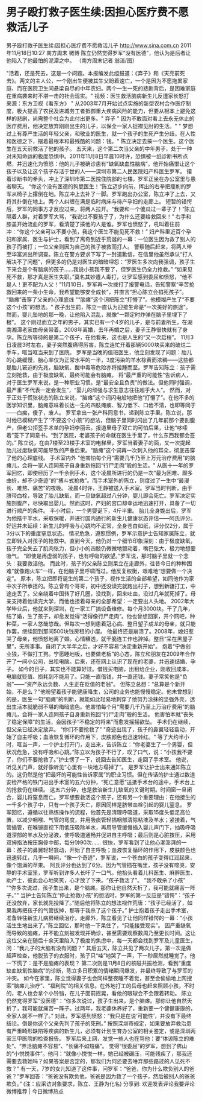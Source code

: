 # 男子殴打救子医生续:因担心医疗费不愿救活儿子

男子殴打救子医生续:因担心医疗费不愿救活儿子
http://www.sina.com.cn  2011年11月18日10:27  南方周末 微博
陈立仍然觉得罗军“没有医德”，他认为是后者让他陷入了他最怕的泥潭之中。 （南方周末记者 翁洹/图）

"活着，还是死去，这是一个问题。本报编发此组报道：《弃子》和《天亮前死去》。两文的主人公，一个刚出生便被其生父盼着速亡，一个是因为不愿拖累家庭、而在医院卫生间悬梁自尽的中年农妇。两个一生一死的悲剧背后，是困难家庭在重病袭来时不堪一击的社会现实。"
视频：医生救活脑病新生儿反遭家长怒打
来源：东方卫视《看东方》
" 从2003年7月开始试点实施的新型农村合作医疗制度，极大提高了农民及进城务工者抵御重大疾病风险的能力，但要从根本上避免这样的悲剧，尚需整个社会为此付出更多。"
弃子
" 因为不敢面对看上去永无休止的医疗费用，他决定放弃刚刚出生的儿子，以保全一家人捉襟见肘的生活。"
" 梦想过上有尊严生活的年轻父亲，和敬业的医生，就一个孩子的生死产生分歧。在人性和医德之下，摆着最根本和最残酷的问题：钱。"
陈立决定去揍一个医生。这个医生在五天前救活了他的孩子。
五天来，这个第二次当父亲的中年男子，处于一种对未知命运的极度恐惧中。2011年11月8日早晨10时许，恐惧被一纸诊断书所点燃，并迅速化为愤怒：他的儿子被确诊患有“缺氧缺血性脑病”，他开始痛恨让这个孩子以及让这个孩子存活于世的人——深圳市第二人民医院妇产科医生罗军。
攥着诊断书的拳头，冲上了深圳市第二医院住院部的七楼。罗军正坐在办公室里与患者聊天。
“你这个没有医德的狗屁医生！”陈立迈步向前，挥出的右拳把瘦削的罗军从椅子上撂倒在地。陈立冲上去补了一脚。罗军跑出办公室，陈立冲了上去，又将其扑倒在地上。两个人纠缠在满是临时病床与待产孕妇的走廊上。
短暂的错愕后，罗军的同事方才反应过来，将两人拉开。“我要和一个傻瓜过一辈子了！”陈立隔着人群，对着罗军大骂，“我说过不要孩子了，为什么还要给救回来！”
右手和膝盖开始流血的罗军，看清楚了揍他的人是谁。罗军也愤怒了，吼叫着往前冲：“你这个父亲可以不要小孩，我这个医生不能见死不救！”
妇产科里近百个孕妇和家属、医生与护士，看到了离奇到近乎荒诞的一幕：一位医生因为救了别人的孩子而被打；一位父亲则因为自己的孩子被救而打人。
警察随后赶来，将两人带至华富派出所调查。陈立在警方要求下写了一封道歉信，在信里他虽然承认“打人解决不了问题”，但更多的仍是对医生的暗暗埋怨：“罗医生多次向我强调，孩子生下来会是个有脑病的孩子……我说小孩我不要了，但罗医生仍全力抢救。”
“如果见死不救，那才真是医生失职。”莫名其妙遭人毒打，让罗军感到委屈和愤怒，“他不是人！更不配为人父！”11月10日，罗军再一次拨打了报警电话，告知警察“辛苦抢救回来的一条小生命，我希望能够安全成长”，并直言“担心陈立会掐死孩子”。
“脑瘫”击穿了父亲的心理底线
"“脑瘫”这个词把陈立“打懵了”。他模糊产生了“不要这个小孩”的想法。"
孩子出生前，陈立一直认为迎接生命是“一次美好的旅途”。然而，婴儿坠地的那一晚，让他陷入混乱，就像“一颗定时炸弹在脑子里埋下了根”。
这个刚过而立之年的男子，其实已有一个4岁的儿子，是与前妻所生，在湖南湘潭老家由母亲带着。2008年离婚，去年再婚之后，妻子王静很快就有了身孕。陈立所等待的是第二个孩子，在他看来，这也是人生的“又一次启程”。
11月3日凌晨3时左右，妻子突然腹痛得厉害，陈立连忙开着那辆5000块买来的破烂二手车，哐当哐当来到了医院。
罗军是当晚的值班医生，他立刻发现了问题：胎儿的心跳缓慢，胎心率仅为正常水平的一半，3度污染的羊水棕黄而浓稠——这些都是胎儿窘迫的先兆，脑缺氧、酸中毒等危险亦将接踵而至。罗军告知陈立：孩子需立刻抢救，由于极度缺氧，最终可能会有脑瘫。
将“最严重的可能性”告诉病人，对于医生罗军来说，是一种职业习惯。是“最安全且负责”的做法。但他同时强调，最严重“不代表一定会发生”，“婴儿的顽强与求生意志往往超乎大人”。
然而，对于正处于慌张状态的陈立来说，“脑瘫”这个词闪电般地把他“打懵了”。在他不多的医学知识里，脑瘫意味着长达一生的四肢瘫痪、智力低下、口齿不清，也即等同于——白痴，傻子，废人。
罗军拿出一张产科同意书，递到陈立手里。陈立说，那时他已模糊产生了“不要这个小孩”的想法，但脑子里同时闪出了几年前那个要剖腹产，但老公拒签手术单的孕妇李丽云。报道里母子双亡的可怕后果，让他“哆嗦着”签下了同意书。“到了医院，老婆孩子的命就在医生手里了，什么东西我都会签的。”
陈立说，在由7楼至23楼手术室的电梯里，罗军当着妻子的面，又一次提起胎儿过度缺氧可能导致的严重后果。“脑瘫”这个词再一次刺入他的耳朵，彻底击穿了他的心理底线。
手术室内外
"他害怕每个月“需要几千乃至上万元治疗费用”的脑瘫儿，会将一家人连同孩子自身重新拖回“行尸走肉”般的生活。"
从医十一年的罗军回忆，即使经历了一千余例手术，这个凌晨所进行的仍是一次“最为困难、颇多曲折，却不少奇迹”的“搏斗式抢救”。而手术室外的陈立，则度过了一生中“最漫长、难熬、痛苦”的夜晚。
凌晨4时许，王静被送入手术室。罗军当时判断，由于脐带血栓，导致了胎儿缺氧，而一旦缺氧超过八分钟，婴儿即会死亡。罗军决定实施剖腹产，尽快取出婴儿。然而这时，产妇的宫口却幸运地迅速打开，具备了一切进行顺产的条件。
半小时后，一个男婴诞下，4斤半重。
胎儿全身娩出后，罗军为他揩干羊水，采取保暖，并进行国内通行的新生儿健康状态评估——阿氏评分。好运并未延续：新生儿的呼吸与心跳均不正常，全身苍白如纸，评分仅2分，属于3分以下的重度窒息状态。
情况危急，遵照惯例，罗军示意护士告知家属陈立，就立即转入对孩子的抢救中。直到今天，他仍对一个细节印象深刻：由于极度缺氧，孩子完全失去了肌肉张力，但小小的四肢仍微微地颤动着，嘴巴张大，极力地想要吸气。
“即使是再虚弱的孩子，也有呼吸的欲望。”罗军说，那时脑子里就一个念头：我要救活他。
而此时，孩子的父亲陈立则呆立在走廊外，往昔今日的种种困难“就像跑火车”一样，在他脑子里呼啸而过。他反复权衡，艰难地“想要做一个决定”。
原本，陈立把即将诞生的第二个孩子，视作生活的全部希望，如同他作为家中次子所承担的。陈立曾有个哥哥，初中还没读完就跑出村子，想到新疆打工，中途走丢了。父亲绕着中国转了好几圈，没找到，回来吐血，没过几年就死掉了。母亲支持着他读完大学，而他也担着母亲的全部希望：一定要出人头地。
2002年大学毕业后，他就来到深圳，在一家工厂搞设备维修。每个月3000块。干了几年，结了婚，生了孩子，却愈发觉得“活得像行尸走肉”。他也曾想回家，开个网吧，种种菜，一家人悠哉悠哉。但每次一想到患着冠心病、整日望子成龙的母亲，就只能作罢，继续回到那间500块钱房租的小屋。
他最终还是崩溃了。2008年，媳妇惹哭了母亲，他愤怒地离了婚。心情糟透，就干脆连工作也辞掉。整日“呆在黑屋子里”，无所事事。自闭了大半年之后，才好不容易“决定重新开始”。
抱着“宁做创业狼，不做打工狗。宁愿睡地板，也要做老板”的心态，陈立和朋友在2009年合作开了一间小公司，出租电脑。后来，还在网上认识了现在的老婆，并迅速结婚、孕子。
如今的日子，其实也不能算好过。借钱买电脑，出租给企业，刚收回成本，电脑就贬值、损耗到不能用了。只能一直借钱，并一直还钱。妻子常笑他是“负翁”——“资产永远负数、人生正在贬值的老翁”。
但陈立总想：“总算是个新开始，不是么？”他盼望着孩子能健康降生，公司的业务也能慢慢稳定。他未曾想到的是，医生一句“脑瘫”的判断，就能如此轻易地刺穿了他努力涂抹的坚强外壳，透出生活本就脆弱不堪的晦暗底色。他害怕每个月“需要几千乃至上万治疗费用”的脑瘫儿，会将一家人连同孩子自身重新拖回“行尸走肉”般的生活。
他害怕本就“丧失了稳定保障”的生活，会因孩子“不稳定的将来”而愈发摇摇欲坠。
手术仍在继续，但父亲已经决定放弃。
“你们不要抢救了”
"奇迹出现了，孩子的鼻翼轻轻翕动，开始了自主呼吸；血液恢复循环的作用下，皮肤颜色也迅速转红。"
等了大约半小时，哐当一声，一个护士打开门，走出来，告诉陈立：“你老婆生了一个男婴，但状况危急，没有呼吸和心跳。”陈立以为孩子不行了，叹了口气，说：“小孩我不要了，你们不要抢救了。”护士愣了一下，说回去告知医生，走回了手术室。
他说，听见关门声，就好像听见“心里有一块地方塌掉了”。
是罗军让护士出来通知陈立的。这仍然是他“把最坏的可能性告诉家属”的职业习惯。但在传话的护士通过数道安检严格的铁门进出手术室的五六分钟，“死亡意愿”送抵手术台的途中，手术台上的抢救仍在继续。
这五六分钟，也是救治新生儿缺氧的关键时期。时间窗一旦闭合，婴儿将窒息而亡。罗军想要救活这个孩子，还有另一个重要理由：在他接生的一千多个孩子中，只有一个孩子夭亡，原因同样是脐带血栓引起的婴儿窒息。
罗军回忆，遵循以往熟练操作的流程，他首先是清理呼吸道，采取15度头低足高位置，以减少咽喉、气管的弯度，并用吸痰管轻插咽部清除粘液及羊水；紧接着，气管插管，在喉镜直视下用低压吸除羊水，再用导管缓慢插入婴儿声门下，抽吸呼吸道深部的羊水及分泌液，使呼吸道通畅并促进自主呼吸；最后则是心脏按压，采用双拇指法按压胸骨中部，每分钟90次……
很快，罗军看到了让他心潮澎湃的一幕：孩子的鼻翼轻轻翕动，开始了自主呼吸；血液恢复循环的作用下，皮肤颜色也迅速转红，几乎一瞬间，“像一个奇迹”，罗军说，一个苍白的孩子变得红润起来，像个饱满的苹果。
阿氏评分也达到了6分。因为气管插在嘴里，孩子没有啼哭，安静的手术室里，罗军听到许多人长吁了一口气。他抬头看着儿科医生、麻醉医生、助产士，彼此会心地笑笑，心才放了下来。“孩子救活了”。
“我不敢杀了小孩”
"“你多次说过，孩子生出来，是个脑瘫。那你让他自然夭折了，我可能就痛苦一阵子。”"
当护士告知陈立“停止抢救小孩”的想法时，罗军的第一反应是“错愕”：“孩子还没放弃，家长就先投降了。”随后他将陈立的想法视作荒唐：“孩子已经活了，如果我再把孩子的气管拔掉，那等于我杀了这个孩子。”
护士抱着孩子走出手术室，准备转往新生儿病房继续治疗。走廊外，陈立看见了让他同样错愕的一幕：“小孩活生生地出来了。”陈立回忆，那时他一下呆住了，“只能接受现实”。
因严重缺氧而导致的脑瘫，并不能立刻被发现并确诊，甚至需要观察数周乃至更长时间。这让这位父亲在随后十余天里陷入了极度的焦虑中，每一天都会找到罗军及儿童医生，问：“我儿子的大脑有没有问题？”
其后五天，陈立共见了两次儿子。第一次是做超声检查，他脱孩子的衣服时，孩子只“哇”地哭了一声，下一秒居然就睡觉了。他一下慌了：是不是脑瘫的表现？
第二次则是11月8日的核磁共振检测，看到“重度缺血缺氧性脑病”的诊断，陈立多日积累的情绪瞬间爆发，并最终导致了与罗军的冲突。
如今在家里，陈立觉得妻子也会同样整夜睡不着觉，甚至会偷偷地上网搜索“脑瘫儿治疗”、“福利院”的相关信息。在外地打工的岳母也赶来照顾小孩，不时的，老人也会拿个小铃铛，在儿子面前摇晃，看他的眼球会不会跟着转动。
陈立仍然觉得罗军“没医德”：“你多次说过，孩子生出来，是个脑瘫。那你让他自然夭折了，我可能就痛苦一阵子。过两年，我老婆休养好了，重新要一个健健康康的，全家人就不一样了。”
对此，罗军感到愤怒：“我只是在说‘可能性’，并没有下最终结论。倒是你这个父亲先判了孩子的死刑。”
按照深圳市规定，如果要放弃救治患有严重畸形缺陷等疾病的新生儿，必须有计划生育办公室的相关鉴定，或是深圳两家三甲医院的检查报告。
罗军后来上网，发觉一些人也在骂他：要“体谅陈立的难处”、“养活脑瘫不容易”、“长痛不如短痛”。
觉得“很委屈”的罗军，想到了佛山的“小悦悦事件”。他问：“就像小悦悦一样，她已经被碾压，可能残疾了，那我还需要去救她吗？如果答案是否定的，那我们为何还要去唾弃那些路过的人见死不救？”
有一天，7岁的女儿知道了这件事，问罗军：“爸爸，你为什么欺负别人的爸爸？”罗军回答：“爸爸没有欺负他，爸爸是因为救了一个孩子，然后被别人的爸爸欺负。”
(注：应采访对象要求，陈立、王静为化名)
分享到: 欢迎发表评论我要评论
微博推荐 | 今日微博热点


